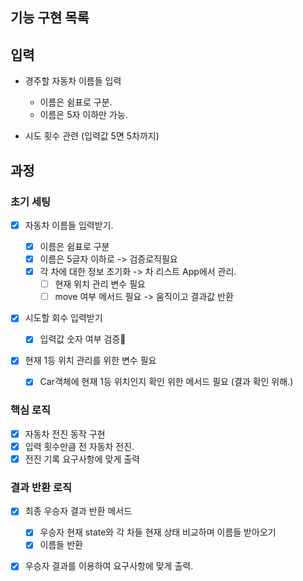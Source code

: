 ## 기능 구현 목록

## 입력

- 경주할 자동차 이름들 입력

  - 이름은 쉼표로 구분.
  - 이름은 5자 이하만 가능.

- 시도 횟수 관련 (입력값 5면 5차까지)

## 과정

### 초기 세팅

- [x] 자동차 이름들 입력받기.

  - [x] 이름은 쉼표로 구분
  - [x] 이름은 5글자 이하로 -> 검증로직필요
  - [x] 각 차에 대한 정보 초기화 -> 차 리스트 App에서 관리.
    - [ ] 현재 위치 관리 변수 필요
    - [ ] move 여부 메서드 필요 -> 움직이고 결과값 반환

- [x] 시도할 회수 입력받기

  - [x] 입력값 숫자 여부 검증

- [x] 현재 1등 위치 관리를 위한 변수 필요
  - [x] Car객체에 현재 1등 위치인지 확인 위한 메서드 필요 (결과 확인 위해.)

### 핵심 로직

- [x] 자동차 전진 동작 구현
- [x] 입력 횟수만큼 전 자동차 전진.
- [x] 전진 기록 요구사항에 맞게 출력

### 결과 반환 로직

- [x] 최종 우승자 결과 반환 메서드

  - [x] 우승자 현재 state와 각 차들 현재 상태 비교하며 이름들 받아오기
  - [x] 이름들 반환

- [x] 우승자 결과를 이용하여 요구사항에 맞게 출력.
